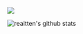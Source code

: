 <a href="https://t.me/orsixtyone">
  <img src="https://img.shields.io/badge/@orsixtyone-blue?style=social&logo=Telegram&theme=dark"/></a>

![reaitten's github stats](https://github-readme-stats.vercel.app/api?username=reaitten&show_icons=true&theme=dark&count_private=true)  

<!-- BLOG-POST-LIST:START -->
<!-- BLOG-POST-LIST:END -->
